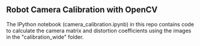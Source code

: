 
## Robot Camera Calibration with OpenCV

The IPython notebook (camera_calibration.ipynb) in this repo contains code to calculate the camera matrix and distortion coefficients using the images in the "calibration_wide" folder.
